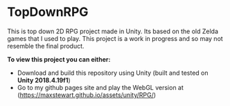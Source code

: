 # TopDownRPG
This is top down 2D RPG project made in Unity.
Its based on the old Zelda games that I used to play.
This project is a work in progress and so may not resemble the final product.

**To view this project you can either:**
- Download and build this repository using Unity (built and tested on **Unity 2018.4.19f1**)
- Go to my github pages site and play the WebGL version at (https://maxstewart.github.io/assets/unity/RPG/)
